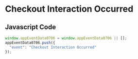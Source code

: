 # Checkout Interaction Occurred

## Javascript Code
```js
window.appEventData0706 = window.appEventData0706 || [];
appEventData0706.push({
  "event": "Checkout Interaction Occurred"
});
```




